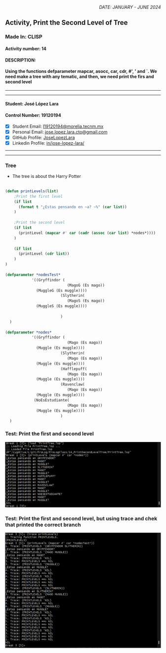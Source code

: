 <p style="text-align: right;"><em>DATE: JANUARY - JUNE 2024</em></p>

## **Activity, Print the Second Level of Tree**

### Made In: CLISP

#### Activity number: 14

#### **DESCRIPTION:**

#### Using the functions defparameter mapcar, asocc, car, cdr, #', ' and `. We need make a tree with any tematic, and then, we need print the firs and second level

________________________________________________________
________________________________________________________

#### Student: José López Lara

#### Control Number: 19120194

* [x] Student Email: <l19120194@morelia.tecnm.mx>
* [x] Personal Email: <jose.lopez.lara.cto@gmail.com>
* [x] GitHub Profile: [JoseLopezLara](https://github.com/JoseLopezLara)
* [x] Linkedin Profile: [in/jose-lopez-lara/](https://www.linkedin.com/in/jose-lopez-lara/)

________________________________________________________
________________________________________________________

### **Tree**

* The tree is about the Harry Potter

```lisp

(defun printLevels(list)
    ;Print the first level
    (if list
      (format t "¿Estas pensando en ~a? ~%" (car list))
    )
    
    ;Print the second level
    (if list
      (printLevel (mapcar #' car (cadr (assoc (car list) *nodes*))))
    )
    
    (if list
      (printLevel (cdr list))
    )
)

(defparameter *nodesTest*
            '((Gryffindor (
							(MagoG (Es mago))
              (MuggleG (Es muggle))))
						 (Slytherin(
							(MagoS (Es mago))
              (MuggleS (Es muggle))))
						 
						 )
  )

(defparameter *nodes*
            '((Gryffindor (
							(Mago (Es mago))
              (Muggle (Es muggle))))
						 (Slytherin(
							(Mago (Es mago))
              (Muggle (Es muggle))))
						 (Hafflepuff(
							(Mago (Es mago))
              (Muggle (Es muggle))))
						 (Ravenclaw(
							(Mago (Es mago))
              (Muggle (Es muggle))))
             (NoEsEstudiante(
							(Mago (Es mago))
              (Muggle (Es muggle))))
						 )
  )
```

### **Test: Print the first and second level**

![image](test1.png)

### **Test: Print the first and second level, but using trace and chek that printed the correct branch**

![image](test2.png)

